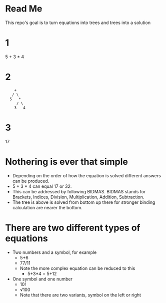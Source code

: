 Read Me
===================================

This repo's goal is to turn equations into trees and trees into a solution

# 1
5 + 3 * 4

# 2
	    +
       / \
      5   *
         / \
        3   4

# 3
17

# Nothering is ever that simple
* Depending on the order of how the equation is solved different answers can be produced. 
* 5 + 3 * 4 can equal 17 or 32.
* This can be addressed by following BIDMAS. BIDMAS stands for Brackets, Indices, Division, Multiplication, Addition, Subtraction.
* The tree is above is solved from bottom up there for stronger binding calculation are nearer the bottom.

# There are two different types of equations
- Two numbers and a symbol, for example 
  - 5+6 
  - 77/11
  - Note the more complex equation can be reduced to this 
    - 5+3*4 = 5+12
- One symbol and one number 
  - 10!
  - √100
  - Note that there are two variants, symbol on the left or right
